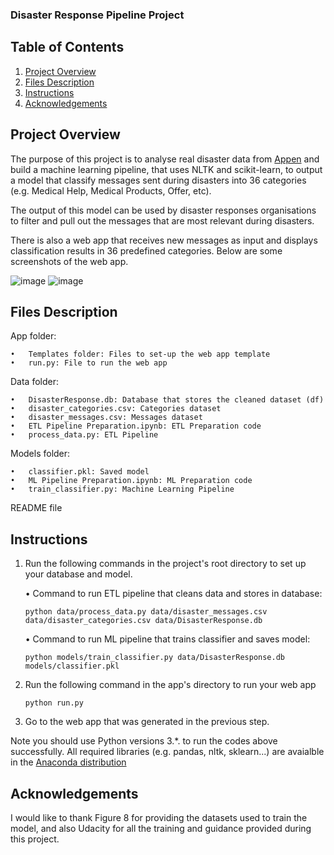 ### Disaster Response Pipeline Project

## Table of Contents

1. [Project Overview](#overview)
2. [Files Description](#files)
3. [Instructions](#instructions)
4. [Acknowledgements](#licensing)

## Project Overview <a name="overview"></a>
The purpose of this project is to analyse real disaster data from [Appen](https://appen.com/) and build a machine learning pipeline, that uses NLTK and scikit-learn,  to output a model that classify messages sent during disasters into 36 categories (e.g. Medical Help, Medical Products, Offer, etc). 

The output of this model can be used by disaster responses organisations to filter and pull out the messages that are most relevant during disasters.

There is also a web app that receives new messages as input and displays classification results in 36 predefined categories. 
Below are some screenshots of the web app.

![image](https://user-images.githubusercontent.com/48845915/203915009-87df6ba6-1db1-40f6-a0f4-48a3c5389c07.png)
![image](https://user-images.githubusercontent.com/48845915/203915088-be4f19c8-1844-428e-b346-ab4ce1de1780.png)


## Files Description <a name="files"></a>

App folder:

    • 	Templates folder: Files to set-up the web app template
    •	run.py: File to run the web app
    
Data folder:

    •	DisasterResponse.db: Database that stores the cleaned dataset (df)
    •	disaster_categories.csv: Categories dataset
    •	disaster_messages.csv: Messages dataset
    •	ETL Pipeline Preparation.ipynb: ETL Preparation code
    •	process_data.py: ETL Pipeline
    
    
Models folder:

    •	classifier.pkl: Saved model
    •	ML Pipeline Preparation.ipynb: ML Preparation code
    •	train_classifier.py: Machine Learning Pipeline

    
README file

## Instructions <a name="instructions"></a>

1.	Run the following commands in the project's root directory to set up your database and model.
    
    •	Command to run ETL pipeline that cleans data and stores in database:
	
    	python data/process_data.py data/disaster_messages.csv data/disaster_categories.csv data/DisasterResponse.db
	
    •	Command to run ML pipeline that trains classifier and saves model:
	
		python models/train_classifier.py data/DisasterResponse.db models/classifier.pkl

2.	Run the following command in the app's directory to run your web app

    	python run.py
    
3.	Go to the web app that was generated in the previous step.


Note you should use Python versions 3.*. to run the codes above successfully. All required libraries (e.g. pandas, nltk, sklearn...) are avaialble in the [Anaconda distribution](https://www.anaconda.com/products/distribution)

## Acknowledgements <a name="licensing"></a>

I would like to thank Figure 8 for providing the datasets used to train the model, and also Udacity for all the training and guidance provided during this project. 
